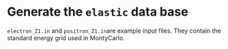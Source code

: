 # Generate the `elastic` data base

`electron_Z1.in` and `positron_Z1.in`are example input files. They contain the standard energy grid used in MontyCarlo.

